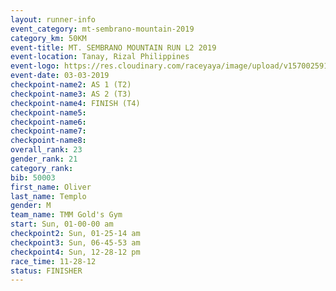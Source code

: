 ```yaml
---
layout: runner-info 
event_category: mt-sembrano-mountain-2019 
category_km: 50KM 
event-title: MT. SEMBRANO MOUNTAIN RUN L2 2019 
event-location: Tanay, Rizal Philippines 
event-logo: https://res.cloudinary.com/raceyaya/image/upload/v1570025913/logo/mt_sembrano_osaoze.jpg 
event-date: 03-03-2019 
checkpoint-name2: AS 1 (T2) 
checkpoint-name3: AS 2 (T3) 
checkpoint-name4: FINISH (T4) 
checkpoint-name5: 
checkpoint-name6: 
checkpoint-name7: 
checkpoint-name8: 
overall_rank: 23
gender_rank: 21
category_rank: 
bib: 50003
first_name: Oliver
last_name: Templo
gender: M
team_name: TMM Gold's Gym
start: Sun, 01-00-00 am
checkpoint2: Sun, 01-25-14 am
checkpoint3: Sun, 06-45-53 am
checkpoint4: Sun, 12-28-12 pm
race_time: 11-28-12
status: FINISHER
---
```

